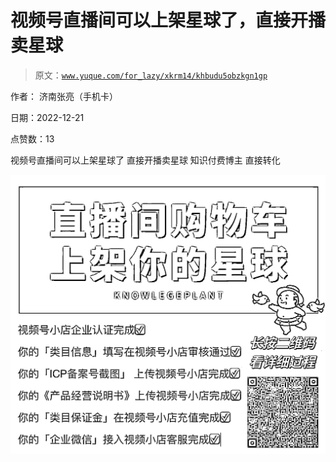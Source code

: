# 视频号直播间可以上架星球了，直接开播卖星球

> 原文：[`www.yuque.com/for_lazy/xkrm14/khbudu5obzkgn1gp`](https://www.yuque.com/for_lazy/xkrm14/khbudu5obzkgn1gp)



作者： 济南张亮（手机卡） 

日期：2022-12-21 

点赞数：13 

视频号直播间可以上架星球了 直接开播卖星球 知识付费博主 直接转化 

![](img/409190622d1eca3fd0e38e69f4982020.png) 

